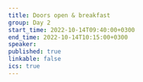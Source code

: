 ```yaml
---
title: Doors open & breakfast
group: Day 2
start_time: 2022-10-14T09:40:00+0300
end_time: 2022-10-14T10:15:00+0300
speaker:
published: true
linkable: false
ics: true
---
```

